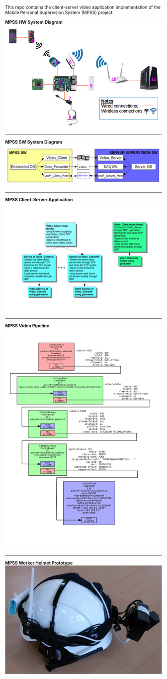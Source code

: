 This repo contains the client-server video application implementation of the Mobile Personal Supervision System (MPSS) project.

**MPSS HW System Diagram**
![MPSS HW System Diagram](./doc/figures/supervisionHW1.png)
***
**MPSS SW System Diagram**
![MPSS SW System Diagram](./doc/figures/supervisionSW.png)
***
**MPSS Client-Server Application**
![MPSS Client-Server Application](./doc/figures/implementationSW1.png)
***
**MPSS Video Pipeline**
![MPSS Video Pipeline](./doc/figures/implementationSW2.png)
***
**MPSS Worker Helmet Prototype**
![MPSS Worker Helmet Prototype](./doc/figures/implementationHW.png)

